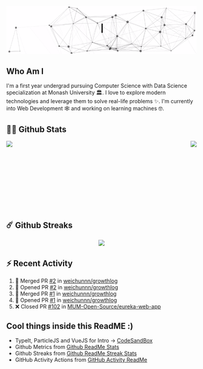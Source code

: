 <div align="center">
  <img src="intro.gif"/>
</div>

## Who Am I

I'm a first year undergrad pursuing Computer Science with Data Science specialization at Monash University 🏛. I love to explore modern technologies and leverage them to solve real-life problems ✨. I'm currently into Web Development 🕸️ and working on learning machines 🤓.

## 🧑‍🚀 Github Stats

<div style="display:flex; justify-content:space-between;">
  <img height='180em' src="https://github-readme-stats.vercel.app/api?username=weichunnn&count_private=true&show_icons=true&theme=radical&locale=en&include_all_commits=true&border_radius=15&hide_border=true"/>
  <img height='180em'src="https://github-readme-stats.vercel.app/api/top-langs/?username=anuraghazra&layout=compact&theme=radical&border_radius=15&hide_border=true"/>
</div>

## ☄️ Github Streaks

<div align="center">
  <img height='180em' src="https://github-readme-streak-stats.herokuapp.com/?user=weichunnn&theme=radical&hide_border=true" />
</div>

## ⚡ Recent Activity

<!--START_SECTION:activity-->
1. 🎉 Merged PR [#2](https://github.com/weichunnn/growthlog/pull/2) in [weichunnn/growthlog](https://github.com/weichunnn/growthlog)
2. 💪 Opened PR [#2](https://github.com/weichunnn/growthlog/pull/2) in [weichunnn/growthlog](https://github.com/weichunnn/growthlog)
3. 🎉 Merged PR [#1](https://github.com/weichunnn/growthlog/pull/1) in [weichunnn/growthlog](https://github.com/weichunnn/growthlog)
4. 💪 Opened PR [#1](https://github.com/weichunnn/growthlog/pull/1) in [weichunnn/growthlog](https://github.com/weichunnn/growthlog)
5. ❌ Closed PR [#102](https://github.com/MUM-Open-Source/eureka-web-app/pull/102) in [MUM-Open-Source/eureka-web-app](https://github.com/MUM-Open-Source/eureka-web-app)
<!--END_SECTION:activity-->

## Cool things inside this ReadME :)

- TypeIt, ParticleJS and VueJS for Intro -> [CodeSandBox](https://codesandbox.io/s/readme-intro-7hhv5)
- Github Metrics from [Github ReadMe Stats](https://github.com/anuraghazra/github-readme-stats)
- Github Streaks from [Github ReadMe Streak Stats](https://github.com/DenverCoder1/github-readme-streak-stats)
- GitHub Activity Actions from [GitHub Activity ReadMe](https://github.com/jamesgeorge007/github-activity-readme)
